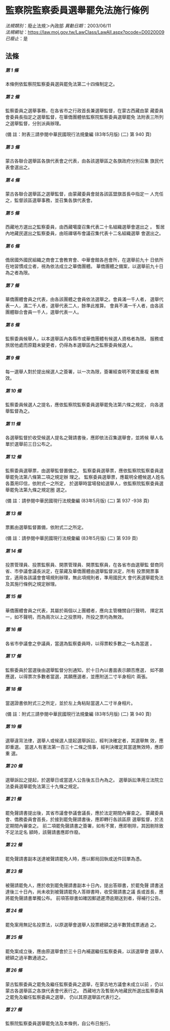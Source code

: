 # 監察院監察委員選舉罷免法施行條例

*法規類別*：廢止法規＞內政部
*異動日期*：2003/06/11  
*法規網址*：https://law.moj.gov.tw/LawClass/LawAll.aspx?pcode=D0020009
*已廢止*：是


## 法條
##### 第 1 條
本條例依監察院監察委員選與罷免法第二十四條制定之。

##### 第 2 條
監察委員之選舉事務，在各省市之行政首長兼選舉監督，在蒙古西藏由蒙
藏委員會委員長指定之選舉監督，在華僑團體依監察院監察委員選舉罷免
法附表三所列之選舉監督，分別派員辦理。

 (備      註：附表三請參閱中華民國現行法規彙編 (83年5月版) (二)
  第 940  頁)

##### 第 3 條
蒙古各聯合選舉區各旗代表會之代表，由各該選舉區之各旗政府分別召集
旗民代表會選出之。

##### 第 4 條
蒙古各聯合選舉區之選舉監督，由蒙藏委員會就各該區盟旗首長中指定一
人充任之，監督該區選舉事務，並召集各旗代表會。

##### 第 5 條
西藏地方選出之監察委員，由西藏噶廈召集代表二十名組織選舉會選出之
。
暫居內地藏民選出之監察委員，由班禪堪布會議召集代表十二名組織選舉
會選出之。

##### 第 6 條
僑居國外國民組織之商會工會教育會、中華會館各邑會所，在選舉前九十
日依所在地習慣成立者，視為依法成立之華僑團體。
華僑團體之備案，以選舉前九十日為之者為限。

##### 第 7 條
華僑團體會員之代表，由各該團體之會員依法選舉之。會員滿一千人者，
選舉代表一人，滿二千人者，選舉代表二人，餘準此推算。
會員不滿一千人者，由各該團體聯合會員一千人，選舉代表一人。

##### 第 8 條
監察委員候舉人，以本選舉區內各縣市或華僑團體有候選人資格者為限。
服務或旅居他處而原籍未變更者，仍得為本選舉區內之監察委員候選人。

##### 第 9 條
每一選舉人對於提出候選人之簽署，以一次為限，簽署經查明不實或重複
者無效。

##### 第 10 條
監察委員候選人之提名，應依監察院監察委員選舉罷免法第六條之規定，
向各選舉監督為之。

##### 第 11 條
各選舉監督於收受候選人提名之聲請書後，應即依法召集選舉會，並將候
舉人名單於選舉前三日公布之。

##### 第 12 條
監察委員選舉票，由選舉監督置備之。
監察委員選舉票，應依監察院監察委員選舉罷免法第八條第二項之規定辦
理之。
監察委員選舉票，應載明全體候選人姓名各蓋用印信，依附式一之所定，
於選舉時當場發給選舉人，依監察院監察委員選舉罷免法第九條之規定圈
選之。

 (備      註：請參閱中華民國現行法規彙編 (83年5月版) (二) 第 937
  -938  頁)

##### 第 13 條
票匭由選舉監督置備，依附式二之所定。

 (備      註：請參閱中華民國現行法規彙編 (83年5月版) (二) 第 939
  頁)

##### 第 14 條
投票管理員、投票監察員、開票管理員、開票監察員，在各省市由選舉監
督商同省、市參議會議長派定，在蒙藏及華僑團體由選舉監督派定，所有
投票開票事宜，適用各該議會會場規則辦理，無此項規則者，準用國民大
會代表選舉罷免法及其施行條例之規定辦理。

##### 第 15 條
華僑團體會員之代表，其屬於兩個以上團體者，應向主管機關自行聲明，
擇定其一，如不聲明，而為兩次以上之投票時，所投之票均為無效。

##### 第 16 條
各省市參議會之參議員，當選為監察委員時，以得票較多數之一名為當選
。

##### 第 17 條
監察委員於當選後由選舉監督分別通知，於十日內以書面表示願否應選，
如不願應選，以得票次多數者當選，其願應選者，並應附送二寸半身相片
兩張。

##### 第 18 條
當選證書依附式三之所定，並於左上角粘貼當選人二寸半身相片。

 (備      註：附式三請參閱中華民國現行法規彙編 (83年5月版) (二)
  第 940  頁)

##### 第 19 條
選舉違背法律，選舉人或候選人提起選舉訴訟，經判決確定者，其選舉無
效，應即重選。
當選人有憲法第一百三十二條之情事，經判決確定其當選無效時，應即重
選。

##### 第 20 條
選舉訴訟之提起，於選舉日或當選人公告後五日內為之。
選舉訴訟準用立法院立法委員選舉罷免法第三十九條之規定。

##### 第 21 條
罷免聲請書提出後，其省市議會參議會議長，應於法定期間內審查之。
蒙藏委員會、僑務委員會首長，於接到罷免聲請書後，應即轉行各該區原
選舉監督，於法定期間內審查之。
前二項罷免聲請書之簽署，如有不實，應即剔除，其因剔除致不足法定名
額時，該聲請書應即作廢。

##### 第 22 條
罷免聲請書副本送達被聲請罷免人時，應以郵局回執或送件回單為憑。

##### 第 23 條
被聲請罷免人，應於收到罷免聲請書副本十日內，提出答辯書，於罷免聲
請書送達後三十日內，尚未收到被聲請罷免人答辯書時，收受聲請書之議
長或首長，應將罷免聲請書單獨公布。
前項答辯書如確因郵遞遲滯逾期送到者，得補行公告。

##### 第 24 條
罷免案用無記名投票法，以原選舉會選舉人投票總額之過半數贊成票通過
之。

##### 第 25 條
罷免案成立後，應由原選舉會於三十日內補選繼任監察委員，以該選舉會
選舉人總額之過半數通過之。

##### 第 26 條
蒙古監察委員之罷免及繼任監察委員之選舉，在蒙古地方議會未成立以前
，仍以蒙古各選舉區之各旗代表會代表行之。
西藏地方及暫居內地藏民所選出監察委員之罷免及繼任監察委員之選舉，
仍以其原選舉區代表行之。

##### 第 27 條
監察院監察委員選舉罷免法及本條例，自公布日施行。


